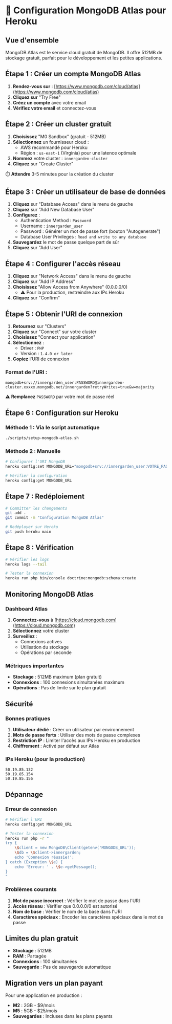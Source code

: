 # 🍃 Configuration MongoDB Atlas pour Heroku

## Vue d'ensemble

MongoDB Atlas est le service cloud gratuit de MongoDB. Il offre 512MB de stockage gratuit, parfait pour le développement et les petites applications.

## Étape 1 : Créer un compte MongoDB Atlas

1. **Rendez-vous sur** : [https://www.mongodb.com/cloud/atlas](https://www.mongodb.com/cloud/atlas)
2. **Cliquez sur** "Try Free"
3. **Créez un compte** avec votre email
4. **Vérifiez votre email** et connectez-vous

## Étape 2 : Créer un cluster gratuit

1. **Choisissez** "M0 Sandbox" (gratuit - 512MB)
2. **Sélectionnez** un fournisseur cloud :
   - AWS recommandé pour Heroku
   - Région : `us-east-1` (Virginia) pour une latence optimale
3. **Nommez** votre cluster : `innergarden-cluster`
4. **Cliquez** sur "Create Cluster"

⏱️ **Attendre** 3-5 minutes pour la création du cluster

## Étape 3 : Créer un utilisateur de base de données

1. **Cliquez** sur "Database Access" dans le menu de gauche
2. **Cliquez** sur "Add New Database User"
3. **Configurez** :
   - Authentication Method : `Password`
   - Username : `innergarden_user`
   - Password : Générer un mot de passe fort (bouton "Autogenerate")
   - Database User Privileges : `Read and write to any database`
4. **Sauvegardez** le mot de passe quelque part de sûr
5. **Cliquez** sur "Add User"

## Étape 4 : Configurer l'accès réseau

1. **Cliquez** sur "Network Access" dans le menu de gauche
2. **Cliquez** sur "Add IP Address"
3. **Choisissez** "Allow Access from Anywhere" (0.0.0.0/0)
   - ⚠️ Pour la production, restreindre aux IPs Heroku
4. **Cliquez** sur "Confirm"

## Étape 5 : Obtenir l'URI de connexion

1. **Retournez** sur "Clusters"
2. **Cliquez** sur "Connect" sur votre cluster
3. **Choisissez** "Connect your application"
4. **Sélectionnez** :
   - Driver : `PHP`
   - Version : `1.4.0 or later`
5. **Copiez** l'URI de connexion

### Format de l'URI :
```
mongodb+srv://innergarden_user:PASSWORD@innergarden-cluster.xxxxx.mongodb.net/innergarden?retryWrites=true&w=majority
```

⚠️ **Remplacez** `PASSWORD` par votre mot de passe réel

## Étape 6 : Configuration sur Heroku

### Méthode 1 : Via le script automatique
```bash
./scripts/setup-mongodb-atlas.sh
```

### Méthode 2 : Manuelle
```bash
# Configurer l'URI MongoDB
heroku config:set MONGODB_URL="mongodb+srv://innergarden_user:VOTRE_PASSWORD@innergarden-cluster.xxxxx.mongodb.net/innergarden?retryWrites=true&w=majority"

# Vérifier la configuration
heroku config:get MONGODB_URL
```

## Étape 7 : Redéploiement

```bash
# Committer les changements
git add .
git commit -m "Configuration MongoDB Atlas"

# Redéployer sur Heroku
git push heroku main
```

## Étape 8 : Vérification

```bash
# Vérifier les logs
heroku logs --tail

# Tester la connexion
heroku run php bin/console doctrine:mongodb:schema:create
```

## Monitoring MongoDB Atlas

### Dashboard Atlas
1. **Connectez-vous** à [https://cloud.mongodb.com](https://cloud.mongodb.com)
2. **Sélectionnez** votre cluster
3. **Surveillez** :
   - Connexions actives
   - Utilisation du stockage
   - Opérations par seconde

### Métriques importantes
- **Stockage** : 512MB maximum (plan gratuit)
- **Connexions** : 100 connexions simultanées maximum
- **Opérations** : Pas de limite sur le plan gratuit

## Sécurité

### Bonnes pratiques
1. **Utilisateur dédié** : Créer un utilisateur par environnement
2. **Mots de passe forts** : Utiliser des mots de passe complexes
3. **Restriction IP** : Limiter l'accès aux IPs Heroku en production
4. **Chiffrement** : Activé par défaut sur Atlas

### IPs Heroku (pour la production)
```
50.19.85.132
50.19.85.154
50.19.85.156
```

## Dépannage

### Erreur de connexion
```bash
# Vérifier l'URI
heroku config:get MONGODB_URL

# Tester la connexion
heroku run php -r "
try {
    \$client = new MongoDB\Client(getenv('MONGODB_URL'));
    \$db = \$client->innergarden;
    echo 'Connexion réussie!';
} catch (Exception \$e) {
    echo 'Erreur: ' . \$e->getMessage();
}
"
```

### Problèmes courants
1. **Mot de passe incorrect** : Vérifier le mot de passe dans l'URI
2. **Accès réseau** : Vérifier que 0.0.0.0/0 est autorisé
3. **Nom de base** : Vérifier le nom de la base dans l'URI
4. **Caractères spéciaux** : Encoder les caractères spéciaux dans le mot de passe

## Limites du plan gratuit

- **Stockage** : 512MB
- **RAM** : Partagée
- **Connexions** : 100 simultanées
- **Sauvegarde** : Pas de sauvegarde automatique

## Migration vers un plan payant

Pour une application en production :
- **M2** : 2GB - $9/mois
- **M5** : 5GB - $25/mois
- **Sauvegardes** : Incluses dans les plans payants

